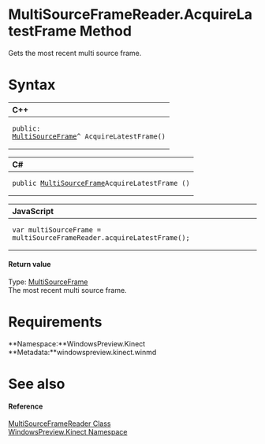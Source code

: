 MultiSourceFrameReader.AcquireLatestFrame Method  
================================================  

Gets the most recent multi source frame. <span id="syntaxSection"></span>

Syntax  
======  

<table>
<colgroup>
<col width="100%" />
</colgroup>
<thead>
<tr class="header">
<th align="left">C++</th>
</tr>
</thead>
<tbody>
<tr class="odd">
<td align="left"><pre><code>public:  
<a href="../../MultiSourceFrame_Class.md">MultiSourceFrame</a>^ AcquireLatestFrame()</code></pre></td>
</tr>
</tbody>
</table>

<table>
<colgroup>
<col width="100%" />
</colgroup>
<thead>
<tr class="header">
<th align="left">C#</th>
</tr>
</thead>
<tbody>
<tr class="odd">
<td align="left"><pre><code>public <a href="../../MultiSourceFrame_Class.md">MultiSourceFrame</a>AcquireLatestFrame ()</code></pre></td>
</tr>
</tbody>
</table>

<table>
<colgroup>
<col width="100%" />
</colgroup>
<thead>
<tr class="header">
<th align="left">JavaScript</th>
</tr>
</thead>
<tbody>
<tr class="odd">
<td align="left"><pre><code>var multiSourceFrame = multiSourceFrameReader.acquireLatestFrame();</code></pre></td>
</tr>
</tbody>
</table>

<span id="ID4ES"></span>
#### Return value  

Type: [MultiSourceFrame](../../MultiSourceFrame_Class.md)  
 The most recent multi source frame.  

<span id="requirements"></span>

Requirements  
============  

**Namespace:**WindowsPreview.Kinect  
**Metadata:**windowspreview.kinect.winmd  

<span id="ID4EAB"></span>

See also  
========  

<span id="ID4ECB"></span>
#### Reference  

[MultiSourceFrameReader Class](../../MultiSourceFrameReader_Class.md)  
 [WindowsPreview.Kinect Namespace](../../../Kinect.md)  



<!--Please do not edit the data in the comment block below.-->
<!--
TOCTitle : AcquireLatestFrame Method
RLTitle : MultiSourceFrameReader.AcquireLatestFrame Method
KeywordK : AcquireLatestFrame method
KeywordK : MultiSourceFrameReader.AcquireLatestFrame method
KeywordF : WindowsPreview.Kinect.MultiSourceFrameReader.AcquireLatestFrame
KeywordF : MultiSourceFrameReader.AcquireLatestFrame
KeywordF : AcquireLatestFrame
KeywordF : WindowsPreview.Kinect.MultiSourceFrameReader.AcquireLatestFrame
KeywordA : M:WindowsPreview.Kinect.MultiSourceFrameReader.AcquireLatestFrame
AssetID : M:WindowsPreview.Kinect.MultiSourceFrameReader.AcquireLatestFrame
Locale : en-us
CommunityContent : 1
APIType : Managed
APILocation : windowspreview.kinect.winmd
APIName : WindowsPreview.Kinect.MultiSourceFrameReader.AcquireLatestFrame
TargetOS : Windows
TopicType : kbSyntax
DevLang : VB
DevLang : CSharp
DevLang : JavaScript
DevLang : C++
DocSet : K4Wv2
ProjType : K4Wv2Proj
Technology : Kinect for Windows
Product : Kinect for Windows SDK v2
productversion : 20
-->
